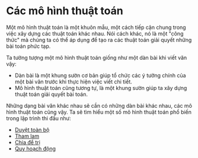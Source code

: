 # Các mô hình thuật toán

Một mô hình thuật toán là một khuôn mẫu, một cách tiếp cận chung trong việc xây dựng các thuật toán khác nhau. Nói cách khác, nó là một "công thức" mà chúng ta có thể áp dụng để tạo ra các thuật toán giải quyết những bài toán phức tạp.

Ta tưởng tượng một mô hình thuật toán giống như một dàn bài khi viết văn vậy:
- Dàn bài là một khung sườn cơ bản giúp tổ chức các ý tưởng chính của một bài văn trước khi thực hiện việc viết chi tiết.
- Mô hình thuật toán cũng tương tự, là một khung sườn giúp ta xây dựng thuật toán giải quyết bài toán. 

Những dạng bài văn khác nhau sẽ cần có những dàn bài khác nhau, các mô hình thuật toán cũng vậy. Ta sẽ tìm hiểu một số mô hình thuật toán phổ biến trong lập trình thi đấu như:

- [Duyệt toàn bộ](./algo-paradigms/complete-search.md)
- [Tham lam](./algo-paradigms/greedy.md)
- [Chia để trị](./algo-paradigms/d&c.md)
- [Quy hoạch động](./algo-paradigms/dp.md)